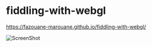 # fiddling-with-webgl

https://fazouane-marouane.github.io/fiddling-with-webgl/

![ScreenShot](https://fazouane-marouane.github.com/fiddling-with-webgl/ScreenShot.png)
